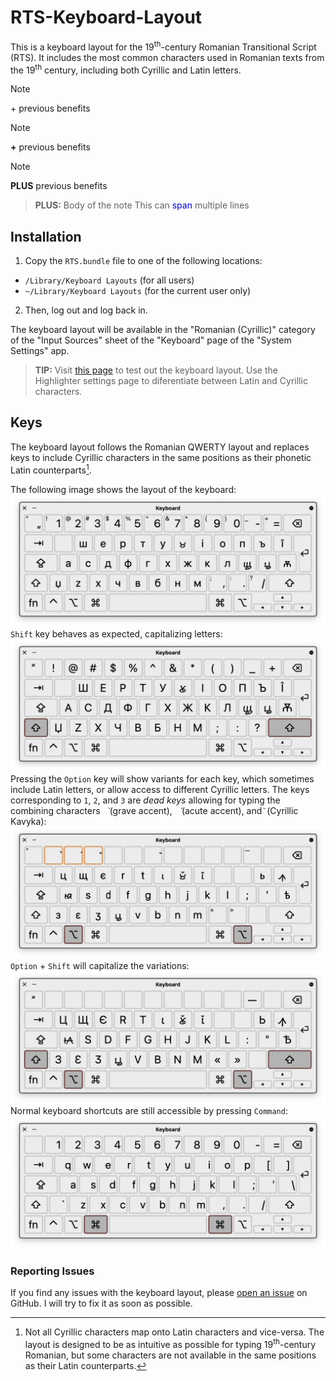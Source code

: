 # RTS-Keyboard-Layout
This is a keyboard layout for the 19<sup>th</sup>-century Romanian Transitional Script (RTS). It includes the most common characters used in Romanian texts from the 19<sup>th</sup> century, including both Cyrillic and Latin letters.

> [!NOTE]
> \+ previous benefits

> [!NOTE]
> **\+** previous benefits

> [!NOTE]
> **PLUS** previous benefits

> **PLUS:** Body of the note
> This can <span style="color:blue">span</span> multiple lines

## Installation
1. Copy the `RTS.bundle` file to one of the following locations:
* `/Library/Keyboard Layouts` (for all users)
* `~/Library/Keyboard Layouts` (for the current user only)

2. Then, log out and log back in.

The keyboard layout will be available in the "Romanian (Cyrillic)" category of the "Input Sources" sheet of the "Keyboard" page of the "System Settings" app.

> **TIP:**
> Visit [this page](https://penteliuc.com/box-editor-for-tesseract) to test out the keyboard layout. Use the Highlighter settings page to diferentiate between Latin and Cyrillic characters.

## Keys
The keyboard layout follows the Romanian QWERTY layout and replaces keys to include Cyrillic characters in the same positions as their phonetic Latin counterparts[^1].
<!-- Exceptions are `z` and `î`, which are not part of the Cyrillic alphabet. -->
The following image shows the layout of the keyboard:
![Image](/Images/Keyboard-Screenshot-01.png)
`Shift` key behaves as expected, capitalizing letters:
![Image](/Images/Keyboard-Screenshot-02.png)
Pressing the `Option` key will show variants for each key, which sometimes include Latin letters, or allow access to different Cyrillic letters.
The keys corresponding to `1`, `2`, and `3` are *dead keys* allowing for typing the combining characters ` ̀` (grave accent), ` ́` (acute accent), and ` ꙼ ` (Cyrillic Kavyka):
![Image](/Images/Keyboard-Screenshot-03.png)
`Option` + `Shift` will capitalize the variations:
![Image](/Images/Keyboard-Screenshot-04.png)
Normal keyboard shortcuts are still accessible by pressing `Command`:
![Image](/Images/Keyboard-Screenshot-05.png)

### Reporting Issues
If you find any issues with the keyboard layout, please [open an issue](https://github.com/mariuspenteliuc/RTS-Keyboard-Layout/issues/new/choose) on GitHub.
I will try to fix it as soon as possible.

<!-- foot note -->
[^1]: Not all Cyrillic characters map onto Latin characters and vice-versa.
The layout is designed to be as intuitive as possible for typing 19<sup>th</sup>-century Romanian, but some characters are not available in the same positions as their Latin counterparts.
